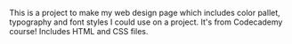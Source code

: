 This is a project to make my web design page which includes color pallet, typography and font styles I could use on a project. It's from Codecademy course! Includes HTML and CSS files.
